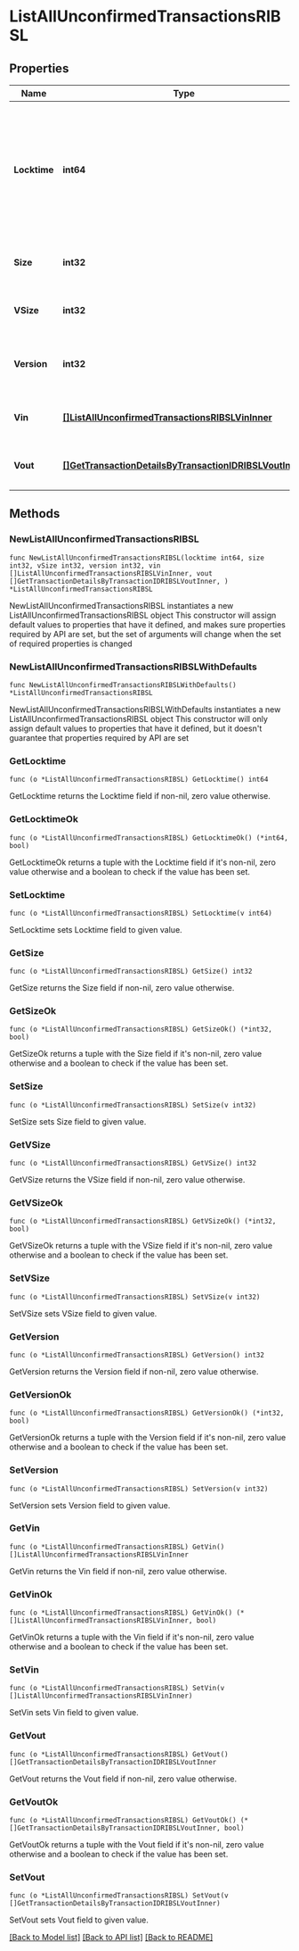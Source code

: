 # ListAllUnconfirmedTransactionsRIBSL

## Properties

Name | Type | Description | Notes
------------ | ------------- | ------------- | -------------
**Locktime** | **int64** | Represents the locktime on the transaction on the specific blockchain, i.e. the blockheight at which the transaction is valid. | 
**Size** | **int32** | Represents the total size of this transaction. | 
**VSize** | **int32** | Represents the virtual size of this transaction. | 
**Version** | **int32** | Represents the transaction&#39;s version number. | 
**Vin** | [**[]ListAllUnconfirmedTransactionsRIBSLVinInner**](ListAllUnconfirmedTransactionsRIBSLVinInner.md) | Represents the transaction inputs. | 
**Vout** | [**[]GetTransactionDetailsByTransactionIDRIBSLVoutInner**](GetTransactionDetailsByTransactionIDRIBSLVoutInner.md) | Represents the transaction outputs. | 

## Methods

### NewListAllUnconfirmedTransactionsRIBSL

`func NewListAllUnconfirmedTransactionsRIBSL(locktime int64, size int32, vSize int32, version int32, vin []ListAllUnconfirmedTransactionsRIBSLVinInner, vout []GetTransactionDetailsByTransactionIDRIBSLVoutInner, ) *ListAllUnconfirmedTransactionsRIBSL`

NewListAllUnconfirmedTransactionsRIBSL instantiates a new ListAllUnconfirmedTransactionsRIBSL object
This constructor will assign default values to properties that have it defined,
and makes sure properties required by API are set, but the set of arguments
will change when the set of required properties is changed

### NewListAllUnconfirmedTransactionsRIBSLWithDefaults

`func NewListAllUnconfirmedTransactionsRIBSLWithDefaults() *ListAllUnconfirmedTransactionsRIBSL`

NewListAllUnconfirmedTransactionsRIBSLWithDefaults instantiates a new ListAllUnconfirmedTransactionsRIBSL object
This constructor will only assign default values to properties that have it defined,
but it doesn't guarantee that properties required by API are set

### GetLocktime

`func (o *ListAllUnconfirmedTransactionsRIBSL) GetLocktime() int64`

GetLocktime returns the Locktime field if non-nil, zero value otherwise.

### GetLocktimeOk

`func (o *ListAllUnconfirmedTransactionsRIBSL) GetLocktimeOk() (*int64, bool)`

GetLocktimeOk returns a tuple with the Locktime field if it's non-nil, zero value otherwise
and a boolean to check if the value has been set.

### SetLocktime

`func (o *ListAllUnconfirmedTransactionsRIBSL) SetLocktime(v int64)`

SetLocktime sets Locktime field to given value.


### GetSize

`func (o *ListAllUnconfirmedTransactionsRIBSL) GetSize() int32`

GetSize returns the Size field if non-nil, zero value otherwise.

### GetSizeOk

`func (o *ListAllUnconfirmedTransactionsRIBSL) GetSizeOk() (*int32, bool)`

GetSizeOk returns a tuple with the Size field if it's non-nil, zero value otherwise
and a boolean to check if the value has been set.

### SetSize

`func (o *ListAllUnconfirmedTransactionsRIBSL) SetSize(v int32)`

SetSize sets Size field to given value.


### GetVSize

`func (o *ListAllUnconfirmedTransactionsRIBSL) GetVSize() int32`

GetVSize returns the VSize field if non-nil, zero value otherwise.

### GetVSizeOk

`func (o *ListAllUnconfirmedTransactionsRIBSL) GetVSizeOk() (*int32, bool)`

GetVSizeOk returns a tuple with the VSize field if it's non-nil, zero value otherwise
and a boolean to check if the value has been set.

### SetVSize

`func (o *ListAllUnconfirmedTransactionsRIBSL) SetVSize(v int32)`

SetVSize sets VSize field to given value.


### GetVersion

`func (o *ListAllUnconfirmedTransactionsRIBSL) GetVersion() int32`

GetVersion returns the Version field if non-nil, zero value otherwise.

### GetVersionOk

`func (o *ListAllUnconfirmedTransactionsRIBSL) GetVersionOk() (*int32, bool)`

GetVersionOk returns a tuple with the Version field if it's non-nil, zero value otherwise
and a boolean to check if the value has been set.

### SetVersion

`func (o *ListAllUnconfirmedTransactionsRIBSL) SetVersion(v int32)`

SetVersion sets Version field to given value.


### GetVin

`func (o *ListAllUnconfirmedTransactionsRIBSL) GetVin() []ListAllUnconfirmedTransactionsRIBSLVinInner`

GetVin returns the Vin field if non-nil, zero value otherwise.

### GetVinOk

`func (o *ListAllUnconfirmedTransactionsRIBSL) GetVinOk() (*[]ListAllUnconfirmedTransactionsRIBSLVinInner, bool)`

GetVinOk returns a tuple with the Vin field if it's non-nil, zero value otherwise
and a boolean to check if the value has been set.

### SetVin

`func (o *ListAllUnconfirmedTransactionsRIBSL) SetVin(v []ListAllUnconfirmedTransactionsRIBSLVinInner)`

SetVin sets Vin field to given value.


### GetVout

`func (o *ListAllUnconfirmedTransactionsRIBSL) GetVout() []GetTransactionDetailsByTransactionIDRIBSLVoutInner`

GetVout returns the Vout field if non-nil, zero value otherwise.

### GetVoutOk

`func (o *ListAllUnconfirmedTransactionsRIBSL) GetVoutOk() (*[]GetTransactionDetailsByTransactionIDRIBSLVoutInner, bool)`

GetVoutOk returns a tuple with the Vout field if it's non-nil, zero value otherwise
and a boolean to check if the value has been set.

### SetVout

`func (o *ListAllUnconfirmedTransactionsRIBSL) SetVout(v []GetTransactionDetailsByTransactionIDRIBSLVoutInner)`

SetVout sets Vout field to given value.



[[Back to Model list]](../README.md#documentation-for-models) [[Back to API list]](../README.md#documentation-for-api-endpoints) [[Back to README]](../README.md)


